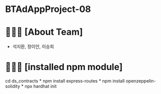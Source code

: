 # BTAdAppProject-08

🙋🏻‍♂️ [About Team]
============
 * 석지환, 정이안, 이승희


👨🏻‍💻 [installed npm module]
=========================
   cd ds_contracts
    * npm install express-routes
    * npm install openzeppelin-solidity
    * npx hardhat init 
